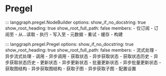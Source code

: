 # Pregel

::: langgraph.pregel.NodeBuilder
    options:
      show_if_no_docstring: true
      show_root_heading: true
      show_root_full_path: false
      members:
        - 仅订阅
        - 订阅至
        - 从...读取
        - 执行
        - 写入至
        - 元数据
        - 重试
        - 缓存
        - 构建

::: langgraph.pregel.Pregel
    options:
      show_if_no_docstring: true
      show_root_heading: true
      show_root_full_path: false
      members:
        - 流式处理
        - 异步流式处理
        - 调用
        - 异步调用
        - 获取状态
        - 异步获取状态
        - 获取状态历史
        - 异步获取状态历史
        - 更新状态
        - 异步更新状态
        - 批量更新状态
        - 异步批量更新状态
        - 获取图结构
        - 异步获取图结构
        - 获取子图
        - 异步获取子图
        - 配置设置